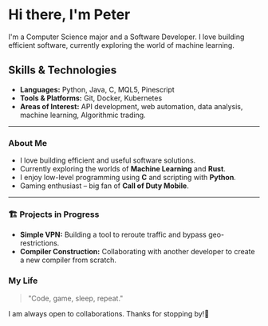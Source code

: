 # Hi there, I'm Peter

I'm a Computer Science major and a Software Developer. I love building efficient software, currently exploring the world of machine learning.


## Skills & Technologies

- **Languages:** Python, Java, C, MQL5, Pinescript
- **Tools & Platforms:** Git, Docker, Kubernetes
- **Areas of Interest:** API development, web automation, data analysis, machine learning, Algorithmic trading.  

---

### About Me

- I love building efficient and useful software solutions.
- Currently exploring the worlds of **Machine Learning** and **Rust**.
- I enjoy low-level programming using **C** and scripting with **Python**.
- Gaming enthusiast – big fan of **Call of Duty Mobile**.

---

### 🏗️ Projects in Progress

- **Simple VPN:** Building a tool to reroute traffic and bypass geo-restrictions.
- **Compiler Construction:** Collaborating with another developer to create a new compiler from scratch.

### My Life
> "Code, game, sleep, repeat."

I am always open to collaborations. Thanks for stopping by!🙂
